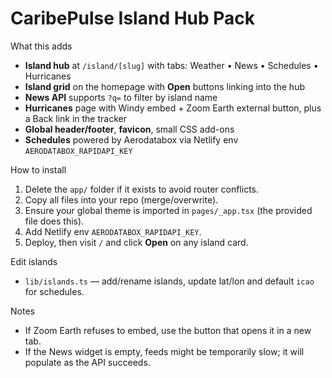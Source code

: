 # CaribePulse Island Hub Pack

What this adds
- **Island hub** at `/island/[slug]` with tabs: Weather • News • Schedules • Hurricanes
- **Island grid** on the homepage with **Open** buttons linking into the hub
- **News API** supports `?q=` to filter by island name
- **Hurricanes** page with Windy embed + Zoom Earth external button, plus a Back link in the tracker
- **Global header/footer**, **favicon**, small CSS add-ons
- **Schedules** powered by Aerodatabox via Netlify env `AERODATABOX_RAPIDAPI_KEY`

How to install
1) Delete the `app/` folder if it exists to avoid router conflicts.
2) Copy all files into your repo (merge/overwrite).
3) Ensure your global theme is imported in `pages/_app.tsx` (the provided file does this).
4) Add Netlify env `AERODATABOX_RAPIDAPI_KEY`.
5) Deploy, then visit `/` and click **Open** on any island card.

Edit islands
- `lib/islands.ts` — add/rename islands, update lat/lon and default `icao` for schedules.

Notes
- If Zoom Earth refuses to embed, use the button that opens it in a new tab.
- If the News widget is empty, feeds might be temporarily slow; it will populate as the API succeeds.
